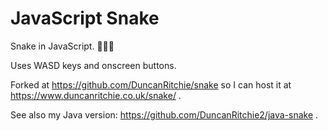 # JavaScript Snake
Snake in JavaScript. 🐍🐍🐍

Uses WASD keys and onscreen buttons.

Forked at https://github.com/DuncanRitchie/snake so I can host it at https://www.duncanritchie.co.uk/snake/ .

See also my Java version: https://github.com/DuncanRitchie2/java-snake .
